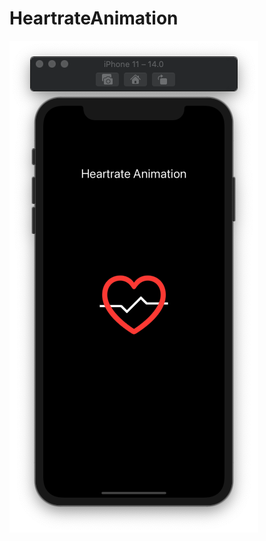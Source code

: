 # HeartrateAnimation

![](https://github.com/ram4ik/HeartrateAnimation/blob/main/HeartrateAnimation/Assets.xcassets/Screenshot%202020-10-05%20at%2016.26.54.imageset/Screenshot%202020-10-05%20at%2016.26.54.png)
